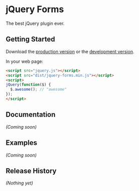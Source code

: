 # jQuery Forms

The best jQuery plugin ever.

## Getting Started
Download the [production version][min] or the [development version][max].

[min]: https://raw.github.com/yola/jquery-forms/master/dist/jquery-forms.min.js
[max]: https://raw.github.com/yola/jquery-forms/master/dist/jquery-forms.js

In your web page:

```html
<script src="jquery.js"></script>
<script src="dist/jquery-forms.min.js"></script>
<script>
jQuery(function($) {
  $.awesome(); // "awesome"
});
</script>
```

## Documentation
_(Coming soon)_

## Examples
_(Coming soon)_

## Release History
_(Nothing yet)_
